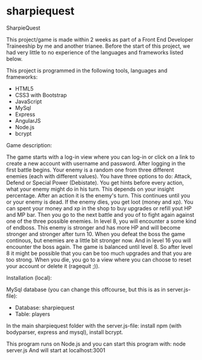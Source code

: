 # sharpiequest
SharpieQuest

This project/game is made within 2 weeks as part of a Front End Developer Traineeship by me and another trianee. Before the start of this project, we had very little to no experience of the languages and frameworks listed below.

This project is programmed in the following tools, languages and frameworks:

- HTML5
- CSS3 with Bootstrap
- JavaScript
- MySql
- Express
- AngularJS
- Node.js
- bcrypt

Game description:

The game starts with a log-in view where you can log-in or click on a link to create a new account with username and password.
After logging in the first battle begins. Your enemy is a random one from three different enemies (each with different values). You have three options to do: Attack, Defend or Special Power (Debistate). You get hints before every action, what your enemy might do in his turn. This depends on your insight percentage. After an action it is the enemy's turn. This continues until you or your enemy is dead. 
If the enemy dies, you get loot (money and xp). You can spent your money and xp in the shop to buy upgrades or refill yout HP and MP bar. Then you go to the next battle and you of to fight again against one of the three possible enemies. In level 8, you will encounter a some kind of endboss. This enemy is stronger and has more HP and will become stronger and stronger after turn 10.
When you defeat the boss the game continous, but enemies are a little bit stronger now. And in level 16 you will encounter the boss again. The game is balanced until level 8. So after level 8 it might be possible that you can be too much upgrades and that you are too strong.
When you die, you go to a view where you can choose to reset your account or delete it (ragequit ;)).

Installation (local):

MySql database (you can change this offcourse, but this is as in server.js-file):
- Database: sharpiequest
- Table: players

In the main sharpiequest folder with the server.js-file: install npm (with bodyparser, express and mysql), install bcrypt.

This program runs on Node.js and you can start this program with: node server.js
And will start at localhost:3001
